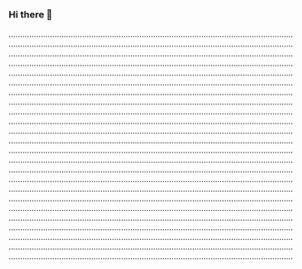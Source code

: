 ### Hi there 👋

................................................................................................................................................................................................................................................................................................................................................................................................................................................................................................................................................................................................................................................................................................................................................................................................................................................................................................................................................................................................................................................................................................................................................................................................................................................................................................................................................................................................................................................................................................................................................................................................................................................................................................................................................................................................................................................................................................................................................................................................................................................................................................................................................................................................................................................................................................................................................................................................................................................................................................................................................................................................................................................................................................................................................................................................................................................................................................................................................................................................................................................................................................